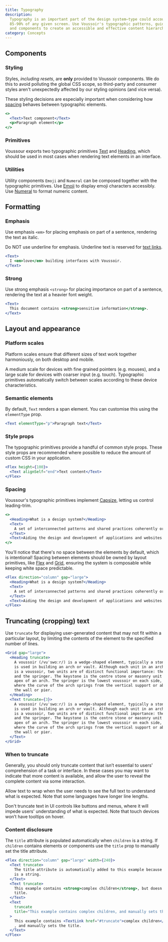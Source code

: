 ```yaml
---
title: Typography
description:
  Typography is an important part of the design system—type could account for
  85-90% of any given screen. Use Voussoir's typographic patterns, guidelines,
  and components to create an accessible and effective content hierarchy.
category: Concepts
---
```


## Components

### Styling

Styles, _including resets_, are **only** provided to Voussoir components. We do
this to avoid polluting the global CSS scope, so third-party and consumer styles
aren't unexpectedly affected by our styling opinions (and vice versa).

These styling decisions are especially important when considering how
[spacing](#spacing) behaves between typographic elements.

```jsx {% live=true %}
<>
  <Text>Text component</Text>
  <p>Paragraph element</p>
</>
```

### Primitives

Voussour exports two typographic primitives [Text](/package/typography/text) and
[Heading](/package/typography/heading), which should be used in most cases when
rendering text elements in an interface.

### Utilities

Utility components `Emoji` and `Numeral` can be composed together with the
typographic primitives. Use [Emoji](/package/typography/emoji) to display emoji
characters accessibly. Use [Numeral](/package/typography/numeral) to format
numeric content.

## Formatting

### Emphasis

Use emphasis `<em>` for placing emphasis on part of a sentence, rendering the
text as italic.

Do NOT use underline for emphasis. Underline text is reserved for
[text links](/package/link/text-link).

```jsx {% live=true %}
<Text>
  I <em>love</em> building interfaces with Voussoir.
</Text>
```

### Strong

Use strong emphasis `<strong>` for placing importance on part of a sentence,
rendering the text at a heavier font weight.

```jsx {% live=true %}
<Text>
  This document contains <strong>sensitive information</strong>.
</Text>
```

## Layout and appearance

### Platform scales

Platform scales ensure that different sizes of text work together harmoniously,
on both desktop and mobile.

A medium scale for devices with fine grained pointers (e.g. mouses), and a large
scale for devices with coarser input (e.g. touch). Typographic primitives
automatically switch between scales according to these device characteristics.

### Semantic elements

By default, `Text` renders a span element. You can customise this using the
`elementType` prop.

```jsx {% live=true %}
<Text elementType="p">Paragraph text</Text>
```

### Style props

The typographic primitives provide a handful of common style props. These style
props are recommended where possible to reduce the amount of custom CSS in your
application.

```jsx {% live=true %}
<Flex height={100}>
  <Text alignSelf="end">Text content</Text>
</Flex>
```

### Spacing

Voussour's typographic primitives implement
[Capsize](https://seek-oss.github.io/capsize/), letting us control leading-trim.

```jsx {% live=true %}
<>
  <Heading>What is a design system?</Heading>
  <Text>
    A set of interconnected patterns and shared practices coherently organised.
  </Text>
  <Text>Aiding the design and development of applications and websites.</Text>
</>
```

You’ll notice that there's no space between the elements by default, which is
intentional! Spacing between elements should be owned by layout primitives, like
[Flex](/package/layout/flex) and [Grid](/package/layout/grid), ensuring the
system is composable while keeping white space predictable.

```jsx {% live=true %}
<Flex direction="column" gap="large">
  <Heading>What is a design system?</Heading>
  <Text>
    A set of interconnected patterns and shared practices coherently organised.
  </Text>
  <Text>Aiding the design and development of applications and websites.</Text>
</Flex>
```

## Truncating (cropping) text

Use `truncate` for displaying user-generated content that may not fit within a
particular layout, by limiting the contents of the element to the specified
number of lines.

```jsx {% live=true %}
<Grid gap="large">
  <Heading truncate>
    A voussoir (/vuˈswɑːr/) is a wedge-shaped element, typically a stone, which
    is used in building an arch or vault. Although each unit in an arch or vault
    is a voussoir, two units are of distinct functional importance: the keystone
    and the springer. The keystone is the centre stone or masonry unit at the
    apex of an arch. The springer is the lowest voussoir on each side, located
    where the curve of the arch springs from the vertical support or abutment of
    the wall or pier.
  </Heading>
  <Text truncate={3}>
    A voussoir (/vuˈswɑːr/) is a wedge-shaped element, typically a stone, which
    is used in building an arch or vault. Although each unit in an arch or vault
    is a voussoir, two units are of distinct functional importance: the keystone
    and the springer. The keystone is the centre stone or masonry unit at the
    apex of an arch. The springer is the lowest voussoir on each side, located
    where the curve of the arch springs from the vertical support or abutment of
    the wall or pier.
  </Text>
</Grid>
```

### When to truncate

Generally, you should only truncate content that isn’t essential to users'
comprehension of a task or interface. In these cases you may want to indicate
that more content is available, and allow the user to reveal the complete
content via some interaction.

Allow text to wrap when the user needs to see the full text to understand what
is expected. Note that some languages have longer line lengths.

Don't truncate text in UI controls like buttons and menus, where it will impede
users' understanding of what is expected. Note that touch devices won’t have
tooltips on hover.

### Content disclosure

The `title` attribute is populated automatically when `children` is a string. If
`children` contains elements or components use the `title` prop to manually set
the title attribute.

```jsx {% live=true %}
<Flex direction="column" gap="large" width={240}>
  <Text truncate>
    The title attribute is automatically added to this example because children
    is a string.
  </Text>
  <Text truncate>
    This example contains <strong>complex children</strong>, but doesn't set a
    title.
  </Text>
  <Text
    truncate
    title="This example contains complex children, and manually sets the title."
  >
    This example contains <TextLink href="#truncate">complex children</TextLink>
    , and manually sets the title.
  </Text>
</Flex>
```
